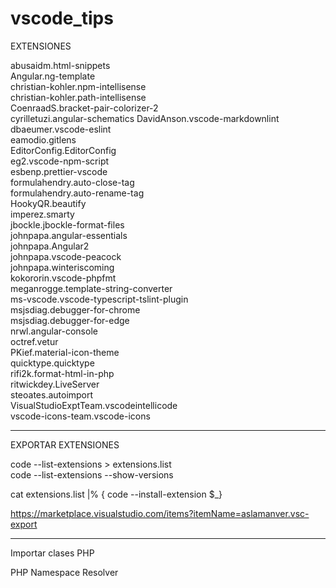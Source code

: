 # vscode_tips  

EXTENSIONES 

abusaidm.html-snippets  
Angular.ng-template  
christian-kohler.npm-intellisense  
christian-kohler.path-intellisense  
CoenraadS.bracket-pair-colorizer-2  
cyrilletuzi.angular-schematics 
DavidAnson.vscode-markdownlint  
dbaeumer.vscode-eslint  
eamodio.gitlens  
EditorConfig.EditorConfig  
eg2.vscode-npm-script  
esbenp.prettier-vscode  
formulahendry.auto-close-tag  
formulahendry.auto-rename-tag  
HookyQR.beautify  
imperez.smarty  
jbockle.jbockle-format-files  
johnpapa.angular-essentials  
johnpapa.Angular2  
johnpapa.vscode-peacock  
johnpapa.winteriscoming  
kokororin.vscode-phpfmt  
meganrogge.template-string-converter  
ms-vscode.vscode-typescript-tslint-plugin  
msjsdiag.debugger-for-chrome  
msjsdiag.debugger-for-edge  
nrwl.angular-console  
octref.vetur  
PKief.material-icon-theme  
quicktype.quicktype  
rifi2k.format-html-in-php  
ritwickdey.LiveServer  
steoates.autoimport  
VisualStudioExptTeam.vscodeintellicode  
vscode-icons-team.vscode-icons


----------------------------------------  



EXPORTAR EXTENSIONES  

code --list-extensions > extensions.list   
code --list-extensions --show-versions  


cat extensions.list |% { code --install-extension $_}  

https://marketplace.visualstudio.com/items?itemName=aslamanver.vsc-export  

---------------------------------------  

Importar clases PHP  

 PHP Namespace Resolver  
 
 

